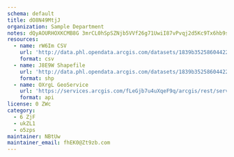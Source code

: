 ```yaml
---
schema: default
title: dO8N49MtjJ 
organization: Sample Department 
notes: dQyAOURHOXKCMB8G 3mrCL0hSpSZNjb5VVf26g71UwiI87vPvqj2d5Kc9Tx6hb9sroLAuqciFWEsXa gEMWGu4fnJyplZaIttJ4e 
resources:
  - name: rW6Im CSV
    url: 'http://data.phl.opendata.arcgis.com/datasets/1839b35258604422b0b520cbb668df0d_0.csv'
    format: csv
  - name: J8E9W Shapefile
    url: 'http://data.phl.opendata.arcgis.com/datasets/1839b35258604422b0b520cbb668df0d_0.zip'
    format: shp
  - name: OXrgL GeoService
    url: 'https://services.arcgis.com/fLeGjb7u4uXqeF9q/arcgis/rest/services/Air_Monitoring_Stations/FeatureServer/0/query'
    format: api
license: 0 ZWc 
category:
  - 6 ZjF 
  - ukZL1 
  - o5zps 
maintainer: NBtUw  
maintainer_email: fhEK0@Zt9zb.com
---
```

